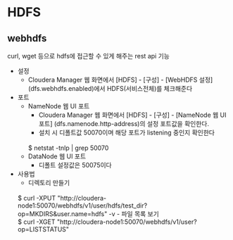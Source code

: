 # HDFS


## webhdfs

curl, wget 등으로 hdfs에 접근할 수 있게 해주는 rest api 기능

- 설정
    - Cloudera Manager 웹 화면에서 [HDFS] - [구성] - [WebHDFS 설정] (dfs.webhdfs.enabled)에서 HDFS(서비스전체)를 체크해준다
- 포트
    - NameNode 웹 UI 포트
        - Cloudera Manager 웹 화면에서 [HDFS] - [구성] - [NameNode 웹 UI 포트] (dfs.namenode.http-address)의 설정 포트값을 확인한다.
        - 설치 시 디폴트값 50070이며 해당 포트가 listening 중인지 확인한다
        <br>
        $ netstat -tnlp | grep 50070
    - DataNode 웹 UI 포트
        - 디폴트 설정값은 50075이다
- 사용법
    - 디렉토리 만들기
    <br>
    $ curl -XPUT "http://cloudera-node1:50070/webhdfs/v1/user/hdfs/test_dir?op=MKDIRS&user.name=hdfs" -v
    - 파일 목록 보기
    <br>
    $ curl -XGET "http://cloudera-node1:50070/webhdfs/v1/user?op=LISTSTATUS"